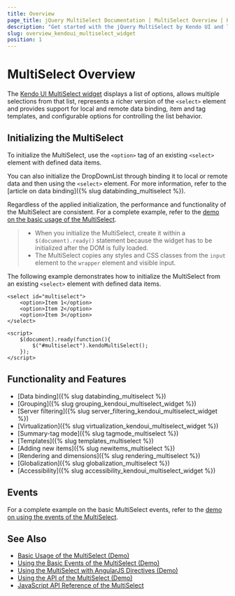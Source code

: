 ```yaml
---
title: Overview
page_title: jQuery MultiSelect Documentation | MultiSelect Overview | Kendo UI
description: "Get started with the jQuery MultiSelect by Kendo UI and learn how to create, initialize, and enable the widget."
slug: overview_kendoui_multiselect_widget
position: 1
---
```


# MultiSelect Overview

The [Kendo UI MultiSelect widget](http://demos.telerik.com/kendo-ui/multiselect/index) displays a list of options, allows multiple selections from that list, represents a richer version of the `<select>` element and provides support for local and remote data binding, item and tag templates, and configurable options for controlling the list behavior.

## Initializing the MultiSelect

To initialize the MultiSelect, use the `<option>` tag of an existing `<select>` element with defined data items.

You can also initialize the DropDownList through binding it to local or remote data and then using the `<select>` element. For more information, refer to the [article on data binding]({% slug databinding_multiselect %}).

Regardless of the applied initialization, the performance and functionality of the MultiSelect are consistent. For a complete example, refer to the [demo on the basic usage of the MultiSelect](https://demos.telerik.com/kendo-ui/multiselect/index).

> * When you initialize the MultiSelect, create it within a `$(document).ready()` statement because the widget has to be initialized after the DOM is fully loaded.
> * The MultiSelect copies any styles and CSS classes from the `input` element to the `wrapper` element and visible input.

The following example demonstrates how to initialize the MultiSelect from an existing `<select>` element with defined data items.

    <select id="multiselect">
        <option>Item 1</option>
        <option>Item 2</option>
        <option>Item 3</option>
    </select>

    <script>
        $(document).ready(function(){
            $("#multiselect").kendoMultiSelect();
        });
    </script>

## Functionality and Features

* [Data binding]({% slug databinding_multiselect %})
* [Grouping]({% slug grouping_kendoui_multiselect_widget %})
* [Server filtering]({% slug server_filtering_kendoui_multiselect_widget %})
* [Virtualization]({% slug virtualization_kendoui_multiselect_widget %})
* [Summary-tag mode]({% slug tagmode_multiselect %})
* [Templates]({% slug templates_multiselect %})
* [Adding new items]({% slug newitems_multiselect %})
* [Rendering and dimensions]({% slug rendering_multiselect %})
* [Globalization]({% slug globalization_multiselect %})
* [Accessibility]({% slug accessibility_kendoui_multiselect_widget %})

## Events

For a complete example on the basic MultiSelect events, refer to the [demo on using the events of the MultiSelect](https://demos.telerik.com/kendo-ui/multiselect/events).

## See Also

* [Basic Usage of the MultiSelect (Demo)](https://demos.telerik.com/kendo-ui/multiselect/index)
* [Using the Basic Events of the MultiSelect (Demo)](https://demos.telerik.com/kendo-ui/multiselect/events)
* [Using the MultiSelect with AngularJS Directives (Demo)](https://demos.telerik.com/kendo-ui/multiselect/angular)
* [Using the API of the MultiSelect (Demo)](https://demos.telerik.com/kendo-ui/multiselect/api)
* [JavaScript API Reference of the MultiSelect](/api/javascript/ui/multiselect)
